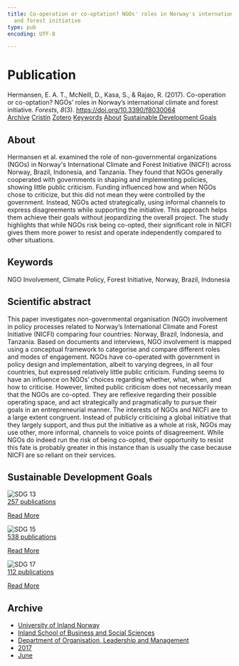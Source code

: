 ```yaml
---
title: Co-operation or co-optation? NGOs' roles in Norway's international climate
  and forest initiative
type: pub
encoding: UTF-8

---
```

<h1>Publication</h1>
<article id="csl-bib-container-LJWQ78HH" class="csl-bib-container">
  <div class="csl-bib-body"> <div class="csl-entry">Hermansen, E. A. T., McNeill, D., Kasa, S., &#38; Rajao, R. (2017). Co-operation or co-optation? NGOs’ roles in Norway’s international climate and forest initiative. <i>Forests</i>, <i>8</i>(3). <a href="https://doi.org/10.3390/f8030064">https://doi.org/10.3390/f8030064</a></div> </div>
  <div class="csl-bib-buttons">
    <a href="#taxonomy-article-LJWQ78HH" alt="archive" class="csl-bib-button">Archive</a>
    <a href="https://app.cristin.no/results/show.jsf?id=1475496" alt="Cristin" class="csl-bib-button">Cristin</a>
    <a href="http://zotero.org/groups/5881554/items/LJWQ78HH" alt="Zotero" class="csl-bib-button">Zotero</a>
    <a href="#keywords-article-LJWQ78HH" alt="keywords" class="csl-bib-button">Keywords</a>
    <a href="#about-article-LJWQ78HH" alt="about_pub" class="csl-bib-button">About</a>
    <a href="#sdg-article-LJWQ78HH" alt="sdg" class="csl-bib-button">Sustainable Development Goals</a>
  </div>
  <div id="csl-bib-meta-container-LJWQ78HH"></div>
</article>
<div id="csl-bib-meta-LJWQ78HH" class="csl-bib-meta">
  <article id="about-article-LJWQ78HH" class="about_pub-article">
    <h1>About</h1>
    Hermansen et al. examined the role of non-governmental organizations (NGOs) in Norway's International Climate and Forest Initiative (NICFI) across Norway, Brazil, Indonesia, and Tanzania. They found that NGOs generally cooperated with governments in shaping and implementing policies, showing little public criticism. Funding influenced how and when NGOs chose to criticize, but this did not mean they were controlled by the government. Instead, NGOs acted strategically, using informal channels to express disagreements while supporting the initiative. This approach helps them achieve their goals without jeopardizing the overall project. The study highlights that while NGOs risk being co-opted, their significant role in NICFI gives them more power to resist and operate independently compared to other situations.
  </article>
  <article id="keywords-article-LJWQ78HH" class="keywords-article">
    <h1>Keywords</h1>
    NGO Involvement, Climate Policy, Forest Initiative, Norway, Brazil, Indonesia
  </article>
  <article id="abstract-article-LJWQ78HH" class="abstract-article">
    <h1>Scientific abstract</h1>
    This paper investigates non-governmental organisation (NGO) involvement in policy processes related to Norway’s International Climate and Forest Initiative (NICFI) comparing four countries: Norway, Brazil, Indonesia, and Tanzania. Based on documents and interviews, NGO involvement is mapped using a conceptual framework to categorise and compare different roles and modes of engagement. NGOs have co-operated with government in policy design and implementation, albeit to varying degrees, in all four countries, but expressed relatively little public criticism. Funding seems to have an influence on NGOs’ choices regarding whether, what, when, and how to criticise. However, limited public criticism does not necessarily mean that the NGOs are co-opted. They are reflexive regarding their possible operating space, and act strategically and pragmatically to pursue their goals in an entrepreneurial manner. The interests of NGOs and NICFI are to a large extent congruent. Instead of publicly criticising a global initiative that they largely support, and thus put the initiative as a whole at risk, NGOs may use other, more informal, channels to voice points of disagreement. While NGOs do indeed run the risk of being co-opted, their opportunity to resist this fate is probably greater in this instance than is usually the case because NICFI are so reliant on their services.
  </article>
  <article id="sdg-article-LJWQ78HH" class="sdg-article">
    <h1>Sustainable Development Goals</h1>
    <div class="sdg-container"><div id="sdg13" class="sdg">
        <img src="{{< params subfolder >}}images/sdg/sdg13_en.png" class="image" alt="SDG 13">
        <div class="sdg-overlay">
          <a href="/en/archive/?key=?sdg=13#archive" class="sdg-publication-count"><span>257</span> publications</a>
          <p><a href="https://sdgs.un.org/goals/goal13" class="sdg-read-more">Read More</a></p>
        </div>
      </div> <div id="sdg15" class="sdg">
        <img src="{{< params subfolder >}}images/sdg/sdg15_en.png" class="image" alt="SDG 15">
        <div class="sdg-overlay">
          <a href="/en/archive/?key=?sdg=15#archive" class="sdg-publication-count"><span>538</span> publications</a>
          <p><a href="https://sdgs.un.org/goals/goal15" class="sdg-read-more">Read More</a></p>
        </div>
      </div> <div id="sdg17" class="sdg">
        <img src="{{< params subfolder >}}images/sdg/sdg17_en.png" class="image" alt="SDG 17">
        <div class="sdg-overlay">
          <a href="/en/archive/?key=?sdg=17#archive" class="sdg-publication-count"><span>112</span> publications</a>
          <p><a href="https://sdgs.un.org/goals/goal17" class="sdg-read-more">Read More</a></p>
        </div>
      </div></div>
  </article>
  <article id="taxonomy-article-LJWQ78HH" class="taxonomy-article">
    <h1>Archive</h1>
    <ul>
      <li>
        <a href="/en/archive/?key=3DCRN523">University of Inland Norway</a>
      </li>
      <li>
        <a href="/en/archive/?key=DU8Q9LN9">Inland School of Business and Social Sciences</a>
      </li>
      <li>
        <a href="/en/archive/?key=4LUWR3ZM">Department of Organisation, Leadership and Management</a>
      </li>
      <li>
        <a href="/en/archive/?key=KF5I8TQ8">2017</a>
      </li>
      <li>
        <a href="/en/archive/?key=XSG28L54">June</a>
      </li>
    </ul>
  </article>
</div>
